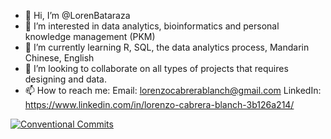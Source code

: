 - 👋 Hi, I’m @LorenBataraza
- 👀 I’m interested in data analytics, bioinformatics and personal knowledge management (PKM)
- 🌱 I’m currently learning R, SQL, the data analytics process, Mandarin Chinese, English 
- 💞️ I’m looking to collaborate on all types of projects that requires designing and data.
- 📫 How to reach me:
Email: lorenzocabrerablanch@gmail.com
LinkedIn: https://www.linkedin.com/in/lorenzo-cabrera-blanch-3b126a214/


[![Conventional Commits](https://img.shields.io/badge/Conventional%20Commits-1.0.0-%23FE5196?logo=conventionalcommits&logoColor=white)](https://conventionalcommits.org)
